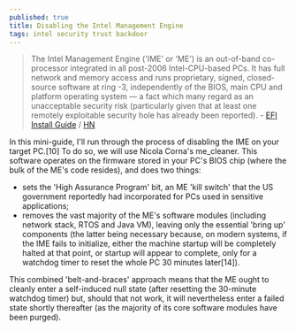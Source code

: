 ```yaml
---
published: true
title: Disabling the Intel Management Engine
tags: intel security trust backdoor
---
```

> The Intel Management Engine ('IME' or 'ME') is an out-of-band co-processor integrated in all post-2006 Intel-CPU-based PCs. It has full network and memory access and runs proprietary, signed, closed-source software at ring -3, independently of the BIOS, main CPU and platform operating system — a fact which many regard as an unacceptable security risk (particularly given that at least one remotely exploitable security hole has already been reported).  - [EFI Install Guide](https://wiki.gentoo.org/wiki/User:Sakaki/Sakaki%27s_EFI_Install_Guide/Disabling_the_Intel_Management_Engine) / [HN](https://news.ycombinator.com/item?id=33345040)

In this mini-guide, I'll run through the process of disabling the IME on your target PC.[10] To do so, we will use Nicola Corna's me_cleaner. This software operates on the firmware stored in your PC's BIOS chip (where the bulk of the ME's code resides), and does two things:

- sets the 'High Assurance Program' bit, an ME 'kill switch' that the US government reportedly had incorporated for PCs used in sensitive applications;
- removes the vast majority of the ME's software modules (including network stack, RTOS and Java VM), leaving only the essential 'bring up' components (the latter being necessary because, on modern systems, if the IME fails to initialize, either the machine startup will be completely halted at that point, or startup will appear to complete, only for a watchdog timer to reset the whole PC 30 minutes later[14]).

This combined 'belt-and-braces' approach means that the ME ought to cleanly enter a self-induced null state (after resetting the 30-minute watchdog timer) but, should that not work, it will nevertheless enter a failed state shortly thereafter (as the majority of its core software modules have been purged). 